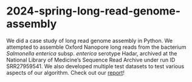 # 2024-spring-long-read-genome-assembly

We did a case study of long read genome assembly in Python. We attempted to assemble Oxford Nanopore long reads from the bacterium *Salmonella enterica* subsp. *enterica* serotype Hadar, archived at the National Library of Medicine’s Sequence Read Archive under run ID SRR27959541. We also developed multiple test datasets to test various aspects of our algorithm. Check out our [report](https://github.com/egaskin/2024-spring-long-read-genome-assembly/blob/main/report.pdf)!
